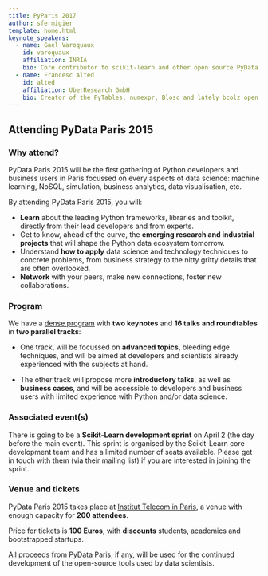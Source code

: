 ```yaml
---
title: PyParis 2017
author: sfermigier
template: home.html
keynote_speakers:
  - name: Gael Varoquaux
    id: varoquaux
    affiliation: INRIA
    bio: Core contributor to scikit-learn and other open source PyData projects
  - name: Francesc Alted
    id: alted
    affiliation: UberResearch GmbH
    bio: Creator of the PyTables, numexpr, Blosc and lately bcolz open source projects
---
```


## Attending PyData Paris 2015

### Why attend?

PyData Paris 2015 will be the first gathering of Python developers and
business users in Paris focussed on every aspects of data science: machine
learning, NoSQL, simulation, business analytics, data visualisation, etc.

By attending PyData Paris 2015, you will:

* **Learn** about the leading Python frameworks, libraries and toolkit, directly from their lead developers and from experts.
* Get to know, ahead of the curve, the **emerging research and industrial projects** that will shape the Python data ecosystem tomorrow.
* Understand **how to apply** data science and technology techniques to concrete problems, from business strategy to the nitty gritty details that are often overlooked.
* **Network** with your peers, make new connections, foster new collaborations.

### Program

We have a [dense program](/schedule.html) with **two keynotes** and **16 talks and roundtables** in
**two parallel tracks**:

* One track, will be focussed on **advanced topics**, bleeding edge techniques, and will be aimed at developers and scientists already experienced with the subjects at hand.

* The other track will propose more **introductory talks**, as well as **business cases**, and will be accessible to developers and business users with limited experience with Python and/or data science.

### Associated event(s)

There is going to be a **Scikit-Learn development sprint** on April 2 (the day
before the main event). This sprint is organised by the Scikit-Learn core
development team and has a limited number of seats available. Please get in
touch with them (via their mailing list) if you are interested in joining the
sprint.

### Venue and tickets

PyData Paris 2015 takes place at [Institut Telecom in Paris](/venue.html),
a venue with enough capacity for **200 attendees**.

Price for tickets is **100 Euros**, with **discounts**
students, academics and bootstrapped startups.

All proceeds from PyData Paris, if any, will be used for the continued
development of the open-source tools used by data scientists.

